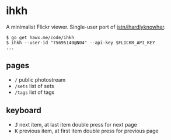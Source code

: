 # ihkh

A minimalist Flickr viewer. Single-user port of [jstn/ihardlyknowher][].

```
$ go get hawx.me/code/ihkh
$ ihkh --user-id "75695140@N04" --api-key $FLICKR_API_KEY
...
```

## pages

- `/` public photostream
- `/sets` list of sets
- `/tags` list of tags

## keyboard

- <kbd>J</kbd> next item, at last item double press for next page
- <kbd>K</kbd> previous item, at first item double press for previous page

[jstn/ihardlyknowher]: https://github.com/jstn/ihardlyknowher
